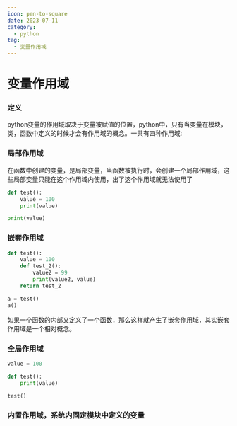 ```yaml
---
icon: pen-to-square
date: 2023-07-11
category:
  - python
tag:
  - 变量作用域
---
```


# 变量作用域

### 定义
python变量的作用域取决于变量被赋值的位置，python中，只有当变量在模块，类，函数中定义的时候才会有作用域的概念。一共有四种作用域:


### 局部作用域

  在函数中创建的变量，是局部变量，当函数被执行时，会创建一个局部作用域，这些局部变量只能在这个作用域内使用，出了这个作用域就无法使用了

  ```python
  def test():
      value = 100
      print(value)
  
  print(value)
  ```

### 嵌套作用域

  ```python
  def test():
      value = 100
      def test_2():
          value2 = 99
          print(value2, value)
      return test_2
  
  a = test()
  a()
  ```

  如果一个函数的内部又定义了一个函数，那么这样就产生了嵌套作用域，其实嵌套作用域是一个相对概念。

### 全局作用域

  ```python
  value = 100
  
  def test():
      print(value)
  
  test()
  ```

### 内置作用域，系统内固定模块中定义的变量